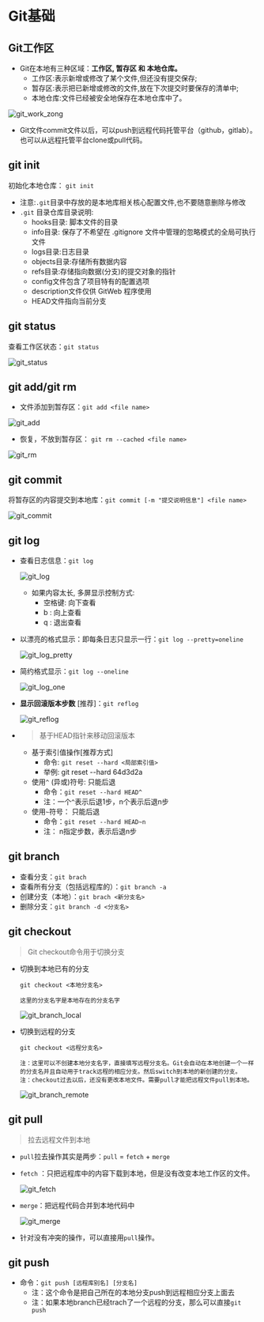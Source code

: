 # Git基础

## Git工作区

- Git在本地有三种区域：**工作区, 暂存区 和 本地仓库。**
  - 工作区:表示新增或修改了某个文件,但还没有提交保存;
  - 暂存区:表示把已新增或修改的文件,放在下次提交时要保存的清单中;
  - 本地仓库:文件已经被安全地保存在本地仓库中了。

![git_work_zong](images/git_work_zong.png)

- Git文件commit文件以后，可以push到远程代码托管平台（github，gitlab）。也可以从远程托管平台clone或pull代码。



## git init

初始化本地仓库： `git init`

- 注意:` .git `目录中存放的是本地库相关核心配置文件,也不要随意删除与修改
- `.git` 目录仓库目录说明:
  - hooks目录: 脚本文件的目录
  - info目录: 保存了不希望在 .gitignore 文件中管理的忽略模式的全局可执行文件
  - logs目录:日志目录
  - objects目录:存储所有数据内容
  - refs目录:存储指向数据(分支)的提交对象的指针
  - config文件包含了项目特有的配置选项
  - description文件仅供 GitWeb 程序使用
  - HEAD文件指向当前分支



## git status

查看工作区状态：`git status`

![git_status](images/git_status.png)



## git add/git rm

- 文件添加到暂存区：`git add <file name>`

![git_add](images/git_add.png)

- 恢复，不放到暂存区： `git rm --cached <file name>`

![git_rm](images/git_rm.png)



## git commit

将暂存区的内容提交到本地库：`git commit [-m "提交说明信息"] <file name>`

![git_commit](images/git_commit.png)



## git log

- 查看日志信息：`git log`

  ![git_log](images/git_log.png)

  - 如果内容太长, 多屏显示控制方式:
    - 空格键: 向下查看
    - b : 向上查看
    - q : 退出查看

- 以漂亮的格式显示：即每条日志只显示一行：`git log --pretty=oneline`

  ![git_log_pretty](images/git_log_pretty.png)

- 简约格式显示：`git log --oneline`

  ![git_log_one](images/git_log_one.png)

- **显示回滚版本步数** [推荐]：`git reflog`

  ![git_reflog](images/git_reflog.png)

- > 基于HEAD指针来移动回滚版本

  - 基于索引值操作[推荐方式]
    - 命令: `git reset --hard <局部索引值>`
    - 举例: git reset --hard 64d3d2a
  - 使用`^` (异或)符号: 只能后退
    - 命令：`git reset --hard HEAD^`
    - 注：一个`^`表示后退1步，n个表示后退n步
  - 使用`~`符号： 只能后退
    - 命令：`git reset --hard HEAD~n`
    - 注： n指定步数，表示后退n步

## git branch

- 查看分支：`git brach`
- 查看所有分支（包括远程库的）：`git branch -a`
- 创建分支（本地）：`git brach <新分支名>`
- 删除分支：`git branch -d <分支名>`



## git checkout

> Git checkout命令用于切换分支

- 切换到本地已有的分支

  ```
  git checkout <本地分支名>
  
  这里的分支名字是本地存在的分支名字
  ```

  ![git_branch_local](images/git_branch_local.png)

- 切换到远程的分支

  ```
  git checkout <远程分支名>
  
  注：这里可以不创建本地分支名字，直接填写远程分支名。Git会自动在本地创建一个一样的分支名并且自动用于track远程的相应分支。然后switch到本地的新创建的分支。
  注：checkout过去以后，还没有更改本地文件。需要pull才能把远程文件pull到本地。
  ```

  ![git_branch_remote](images/git_branch_remote.png)



## git pull

> 拉去远程文件到本地

- `pull`拉去操作其实是两步：`pull` = `fetch` + `merge`

- `fetch` ：只把远程库中的内容下载到本地，但是没有改变本地工作区的文件。

  ![git_fetch](images/git_fetch.png)

- `merge`：把远程代码合并到本地代码中

  ![git_merge](images/git_merge.png)

- 针对没有冲突的操作，可以直接用`pull`操作。



## git push

- 命令：`git push [远程库别名] [分支名]`
  - 注：这个命令是把自己所在的本地分支push到远程相应分支上面去
  - 注：如果本地branch已经trach了一个远程的分支，那么可以直接`git push`



























































































































































